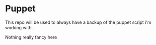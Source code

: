 # Puppet

This repo will be used to always have a backup of the puppet script i'm working with. 

Nothing really fancy here
